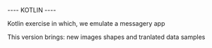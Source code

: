 ---- KOTLIN ----

Kotlin exercise in which, we emulate a messagery app

This version brings: new images shapes and tranlated data samples
